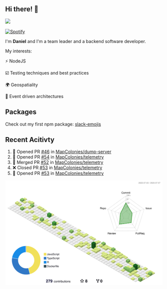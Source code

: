 ## Hi there! 👋

<p>
  <img src="https://github-readme-stats.vercel.app/api?username=syncush&theme=tokyonight">
</p>

[![Spotify](https://novatorem-rust.vercel.app/api/spotify)](https://open.spotify.com/user/syncush)

I'm **Daniel** and I'm a team leader and a backend software developer.

My interests:

⚡ NodeJS

☑️ Testing techniques and best practices

🌍 Geospatiality

🧠 Event driven architectures

## Packages
Check out my first npm package: [slack-emojis](https://www.npmjs.com/package/slack-emojis)

## Recent Acitivty
<!--START_SECTION:activity-->
1. 💪 Opened PR [#46](https://github.com/MapColonies/dump-server/pull/46) in [MapColonies/dump-server](https://github.com/MapColonies/dump-server)
2. 💪 Opened PR [#54](https://github.com/MapColonies/telemetry/pull/54) in [MapColonies/telemetry](https://github.com/MapColonies/telemetry)
3. 🎉 Merged PR [#52](https://github.com/MapColonies/telemetry/pull/52) in [MapColonies/telemetry](https://github.com/MapColonies/telemetry)
4. ❌ Closed PR [#53](https://github.com/MapColonies/telemetry/pull/53) in [MapColonies/telemetry](https://github.com/MapColonies/telemetry)
5. 💪 Opened PR [#53](https://github.com/MapColonies/telemetry/pull/53) in [MapColonies/telemetry](https://github.com/MapColonies/telemetry)
<!--END_SECTION:activity-->

![contrib](./profile-3d-contrib/profile-green-animate.svg)
